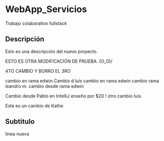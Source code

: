 # WebApp_Servicios
Trabajo colaborativo fullstack

## Descripción
Esto es una descripción del nuevo proyecto.

ESTO ES OTRA MODIFICACIÓN DE PRUEBA. \(O_O)/


4TO CAMBIO Y BORRO EL 3RO

cambio en rama edwin
Cambio d luis
cambio en rama edwin
cambio rama leandro m.
cambio desde rama edwin

Cambio desde Pablo en IntelliJ
enseño por $20 !
otro cambio luis

Este es un cambio de Kathe

## Subtitulo

linea nueva 